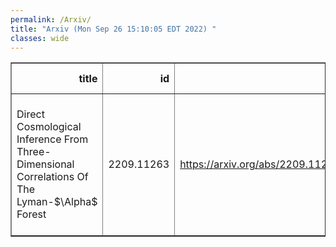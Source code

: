 ```yaml
---
permalink: /Arxiv/
title: "Arxiv (Mon Sep 26 15:10:05 EDT 2022) "
classes: wide
---
```

<table border="1" class="dataframe">
  <thead>
    <tr style="text-align: right;">
      <th>title</th>
      <th>id</th>
      <th>url</th>
      <th>authors</th>
      <th>Local Authors</th>
    </tr>
  </thead>
  <tbody>
    <tr>
      <td>Direct Cosmological Inference From Three-Dimensional Correlations Of The   Lyman-$\Alpha$ Forest</td>
      <td>2209.11263</td>
      <td><a href="https://arxiv.org/abs/2209.11263" target="_blank">https://arxiv.org/abs/2209.11263</a></td>
      <td>Francesca Gerardi, Andrei Cuceu, Andreu Font-Ribera, Benjamin Joachimi, Pablo Lemos</td>
      <td>Andrei Cuceu</td>
    </tr>
  </tbody>
</table>